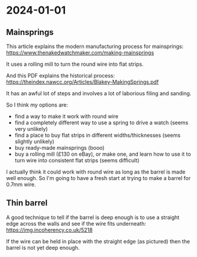 # 2024-01-01

## Mainsprings

This article explains the modern manufacturing process for mainsprings: https://www.thenakedwatchmaker.com/making-mainsprings

It uses a rolling mill to turn the round wire into flat strips.

And this PDF explains the historical process: https://theindex.nawcc.org/Articles/Blakey-MakingSprings.pdf

It has an awful lot of steps and involves a lot of laborious filing and sanding.

So I think my options are:

 * find a way to make it work with round wire
 * find a completely different way to use a spring to drive a watch (seems very unlikely)
 * find a place to buy flat strips in different widths/thicknesses (seems slightly unlikely)
 * buy ready-made mainsprings (booo)
 * buy a rolling mill (£130 on eBay), or make one, and learn how to use it to turn wire into consistent flat strips (seems difficult)

I actually think it could work with round wire as long as the barrel is made well enough. So I'm going to
have a fresh start at trying to make a barrel for 0.7mm wire.

## Thin barrel

A good technique to tell if the barrel is deep enough is to use a straight edge across the walls and see if the wire fits
underneath: https://img.incoherency.co.uk/5218

If the wire can be held in place with the straight edge (as pictured) then the barrel is not yet deep enough.
